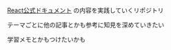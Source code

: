 ## 
[React公式ドキュメント](https://ja.react.dev/learn)
の内容を実践していくリポジトリ

テーマごとに他の記事とかも参考に知見を深めていきたい

学習メモとかもつけたいかも
